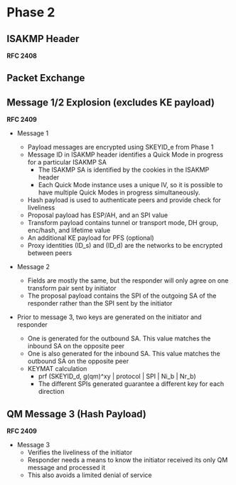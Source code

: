 # Phase 2 
## ISAKMP Header
**RFC 2408**

## Packet Exchange

## Message 1/2 Explosion (excludes KE payload)
**RFC 2409**

* Message 1
    * Payload messages are encrypted using SKEYID_e from Phase 1
    * Message ID in ISAKMP header identifies a Quick Mode in progress for a particular ISAKMP SA
        * The ISAKMP SA is identified by the cookies in the ISAKMP header
        * Each Quick Mode instance uses a unique IV, so it is possible to have multiple Quick Modes in progress simultaneously. 
    * Hash payload is used to authenticate peers and provide check for liveliness
    * Proposal payload has ESP/AH, and an SPI value
    * Transform payload contains tunnel or transport mode, DH group, enc/hash, and lifetime value
    * An additional KE payload for PFS (optional)
    * Proxy identities (ID_s) and (ID_d) are the networks to be encrypted between peers

* Message 2
    * Fields are mostly the same, but the responder will only agree on one transform pair sent by initiator
    * The proposal payload contains the SPI of the outgoing SA of the responder rather than the SPI sent by the initiator

* Prior to message 3, two keys are generated on the initiator and responder
    * One is generated for the outbound SA. This value matches the inbound SA on the opposite peer
    * One is also generated for the inbound SA. This value matches the outbound SA on the opposite peer
    * KEYMAT calculation
        * prf (SKEYID_d, g(qm)^xy | protocol | SPI | Ni_b | Nr_b)
        * The different SPIs generated guarantee a different key for each direction

## QM Message 3 (Hash Payload)
**RFC 2409**

* Message 3
    * Verifies the liveliness of the initiator
    * Responder needs a means to know the initiator received its only QM message and processed it
    * This also avoids a limited denial of service

